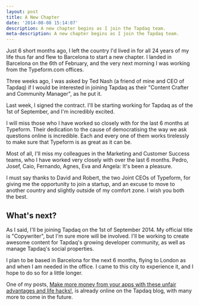 ```yaml
---
layout: post
title: A New Chapter
date: '2014-08-08 15:14:07'
description: A new chapter begins as I join the Tapdaq team.
meta-description: A new chapter begins as I join the Tapdaq team.
---
```


Just 6 short months ago, I left the country I'd lived in for all 24 years of my life thus far and flew to Barcelona to start a new chapter. I landed in Barcelona on the 6th of February, and the very next morning I was working from the Typeform.com offices.

Three weeks ago, I was asked by Ted Nash (a friend of mine and CEO of Tapdaq) if I would be interested in joining Tapdaq as their "Content Crafter and Community Manager", as he put it.

Last week, I signed the contract. I'll be starting working for Tapdaq as of the 1st of September, and I'm incredibly excited. 

I will miss those who I have worked so closely with for the last 6 months at Typeform. Their dedication to the cause of democratising the way we ask questions online is incredible. Each and every one of them works tirelessly to make sure that Typeform is as great as it can be. 

Most of all, I'll miss my colleagues in the Marketing and Customer Success teams, who I have worked very closely with over the last 6 months. Pedro, Josef, Caio, Fernando, Agnes, Eva and Angela: It's been a pleasure.

I must say thanks to David and Robert, the two Joint CEOs of Typeform, for giving me the opportunity to join a startup, and an excuse to move to another country and slightly outside of my comfort zone. I wish you both the best.

## What's next?

As I said, I'll be joining Tapdaq on the 1st of September 2014. My official title is "Copywriter", but I'm sure more will be involved. I'll be working to create awesome content for Tapdaq's growing developer community, as well as manage Tapdaq's social properties.

I plan to be based in Barcelona for the next 6 months, flying to London as and when I am needed in the office. I came to this city to experience it, and I hope to do so for a little longer.

One of my posts, [Make more money from your apps with these unfair advantages and life hacks!](http://blog.tapdaq.com/post/93115017398/make-more-money-from-your-apps-with-these-unfair), is already online on the Tapdaq blog, with many more to come in the future.